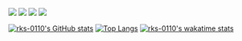 
  <a target = "blank" href="https://www.instagram.com/l_hiroshi_s/" target="_blank"><img src="https://img.shields.io/badge/-Instagram-%23E4405F?style=for-the-badge&logo=instagram&logoColor=white"></a>
  <a target = "blank" href="https://discord.gg/388145530171293696" target="_blank"><img src="https://img.shields.io/badge/Discord-7289DA?style=for-the-badge&logo=discord&logoColor=white"></a> 
  <a target = "blank" href = "mailto:lhshihomatsu.trabalho@gmail.com" target="_blank"><img src="https://img.shields.io/badge/-Gmail-%23333?style=for-the-badge&logo=gmail&logoColor=white"></a>
  <a target = "blank" href="https://www.linkedin.com/in/lucas-shihomatsu-8783491a9/" target="_blank"><img src="https://img.shields.io/badge/-LinkedIn-%230077B5?style=for-the-badge&logo=linkedin&logoColor=white"></a> 
 </div>
</body>
 
 <!--target="_blank" does not work on github? seens like not there might be a way of doing so with actions thought-->
 [![rks-0110's GitHub stats](https://github-readme-stats.vercel.app/api?username=rks-0110&show_icons=true&theme=transparent)](https://github.com/anuraghazra/github-readme-stats)
[![Top Langs](https://github-readme-stats.vercel.app/api/top-langs/?username=rks-0110&size_weight=1&langs_count=5&layout=pie)](https://github.com/anuraghazra/github-readme-stats)
[![rks-0110's wakatime stats](https://github-readme-stats.vercel.app/api/wakatime?username=rkss)](https://github.com/anuraghazra/github-readme-stats)



<!--
<body>
  <div align="center">
   <a href="https://github.com/rks-0110/github-readme-stats">
   <a href="https://github.com/anuraghazra/github-readme-stats">
   <img align="center" src="https://github-readme-stats.vercel.app/api?username=rks-0110&show_icons=true&hide_border=true&count_private=true&include_all_commits=true&bg_color=30,e96443,904e95&title_color=fff&text_color=fff&icon_color=fff" />
 </a>
<a href="https://github.com/anuraghazra/github-readme-stats">
    <img align="center" src="https://github-readme-stats.vercel.app/api/top-langs/?username=rks-0110&layout=compact&langs_count=10&hide_progress=false&hide_border=true&count_private=true&include_all_commits=true&bg_color=30,e96443,904e95&title_color=fff&text_color=fff" />
    </a>
    
 <a href="https://github.com/rks-0110/github-readme-stats">
   <img align="center" src="https://github-readme-stats.rks-0110.vercel.app/api/top-langs/?username=rks-0110&hide_border=true&layout=compact&bg_color=30,e96443,904e95&title_color=fff&text_color=fff&icon_color=fff"" />
 </a>
    

  </div>
  <div style="display: inline_block"><br>
   <img align="center" alt="Js" height="30" width="40" src="https://raw.githubusercontent.com/devicons/devicon/master/icons/javascript/javascript-plain.svg">
   <img align="center" alt="HTML" height="30" width="40" src="https://raw.githubusercontent.com/devicons/devicon/master/icons/html5/html5-original.svg">
   <img align="center" alt="CSS" height="30" width="40" src="https://raw.githubusercontent.com/devicons/devicon/master/icons/css3/css3-original.svg">
  </div>
  <br>

  <div> 
  -->
  <!--
  <a href="" target="_blank"><img src="https://img.shields.io/badge/YouTube-FF0000?style=for-the-badge&logo=youtube&logoColor=white" target="_blank"></a>
  -->
